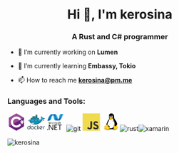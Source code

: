 <h1 align="center">Hi 👋, I'm kerosina</h1>
<h3 align="center">A Rust and C# programmer</h3>

- 🔭 I’m currently working on **Lumen**

- 🌱 I’m currently learning **Embassy, Tokio**

- 📫 How to reach me **kerosina@pm.me**

<h3 align="left">Languages and Tools:</h3>
<p align="left"> <img src="https://raw.githubusercontent.com/devicons/devicon/master/icons/csharp/csharp-original.svg" alt="csharp" width="40" height="40"/>  <img src="https://raw.githubusercontent.com/devicons/devicon/master/icons/docker/docker-original-wordmark.svg" alt="docker" width="40" height="40"/> <img src="https://raw.githubusercontent.com/devicons/devicon/master/icons/dot-net/dot-net-original-wordmark.svg" alt="dotnet" width="40" height="40"/> <img src="https://www.vectorlogo.zone/logos/git-scm/git-scm-icon.svg" alt="git" width="40" height="40"/> <img src="https://raw.githubusercontent.com/devicons/devicon/master/icons/javascript/javascript-original.svg" alt="javascript" width="40" height="40"/> <img src="https://raw.githubusercontent.com/devicons/devicon/master/icons/linux/linux-original.svg" alt="linux" width="40" height="40"/><img src="https://upload.wikimedia.org/wikipedia/commons/d/d5/Rust_programming_language_black_logo.svg" alt="rust" width="40" height="40"/><img src="https://raw.githubusercontent.com/detain/svg-logos/780f25886640cef088af994181646db2f6b1a3f8/svg/xamarin.svg" alt="xamarin" width="40" height="40"/> </p>

<p align="left"> <img src="https://komarev.com/ghpvc/?username=kerosina&label=Profile%20views&color=0e75b6&style=flat" alt="kerosina" /> </p>
